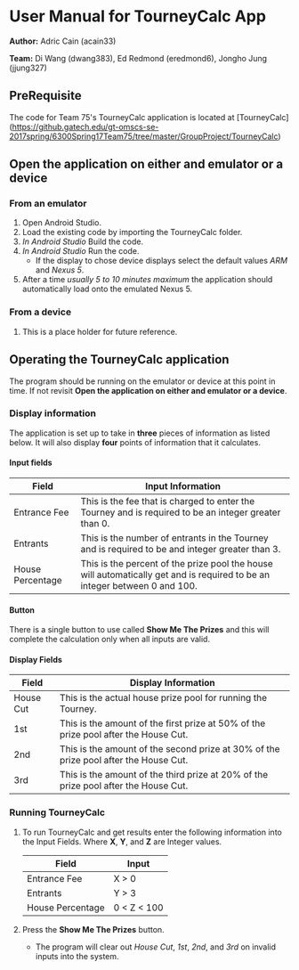 # User Manual for TourneyCalc App

**Author:** Adric Cain (acain33)

**Team:** Di Wang (dwang383), Ed Redmond (eredmond6), Jongho Jung (jjung327)

## PreRequisite
The code for Team 75's TourneyCalc application is located at [TourneyCalc] (https://github.gatech.edu/gt-omscs-se-2017spring/6300Spring17Team75/tree/master/GroupProject/TourneyCalc)

## Open the application on either and emulator or a device
### From an emulator
1. Open Android Studio.
2. Load the existing code by importing the TourneyCalc folder.
3. *In Android Studio* Build the code.
4. *In Android Studio* Run the code.
	* If the display to chose device displays select the default values *ARM* and *Nexus 5*.
5. After a time *usually 5 to 10 minutes maximum* the application should automatically load onto the emulated Nexus 5.

### From a device
1. This is a place holder for future reference.

## Operating the TourneyCalc application
The program should be running on the emulator or device at this point in time. If not revisit **Open the application on either and emulator or a device**.

### Display information
The application is set up to take in **three** pieces of information as listed below. It will also display **four** points of information that it calculates.

#### Input fields
Field | Input Information
----- | -----------------
Entrance Fee | This is the fee that is charged to enter the Tourney and is required to be an integer greater than 0.
Entrants |  This is the number of entrants in the Tourney and is required to be and integer greater than 3.
House Percentage | This is the percent of the prize pool the house will automatically get and is required to be an integer between 0 and 100.

#### Button
There is a single button to use called **Show Me The Prizes** and this will complete the calculation only when all inputs are valid.

#### Display Fields
Field | Display Information
----- | -------------------
House Cut | This is the actual house prize pool for running the Tourney.
1st | This is the amount of the first prize at 50% of the prize pool after the House Cut.
2nd | This is the amount of the second prize at 30% of the prize pool after the House Cut.
3rd | This is the amount of the third prize at 20% of the prize pool after the House Cut.

### Running TourneyCalc
1. To run TourneyCalc and get results enter the following information into the Input Fields. Where **X**, **Y**, and **Z** are Integer values.

	Field | Input
	----- | -----
	Entrance Fee | X > 0
	Entrants |  Y > 3
	House Percentage | 0 < Z < 100

2. Press the **Show Me The Prizes** button.
	* The program will clear out *House Cut*, *1st*, *2nd*, and *3rd* on invalid inputs into the system.
